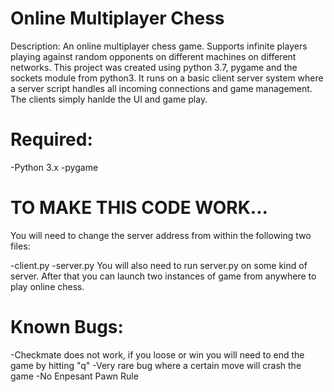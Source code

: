 # Online Multiplayer Chess

Description: An online multiplayer chess game. Supports infinite players playing against random opponents on different machines on different networks. This project was created using python 3.7, pygame and the sockets module from python3. It runs on a basic client server system where a server script handles all incoming connections and game management. The clients simply hanlde the UI and game play.

# Required:

-Python 3.x
-pygame

# TO MAKE THIS CODE WORK...

You will need to change the server address from within the following two files:

-client.py
-server.py
You will also need to run server.py on some kind of server. After that you can launch two instances of game from anywhere to play online chess.

# Known Bugs:

-Checkmate does not work, if you loose or win you will need to end the game by hitting "q"
-Very rare bug where a certain move will crash the game
-No Enpesant Pawn Rule

